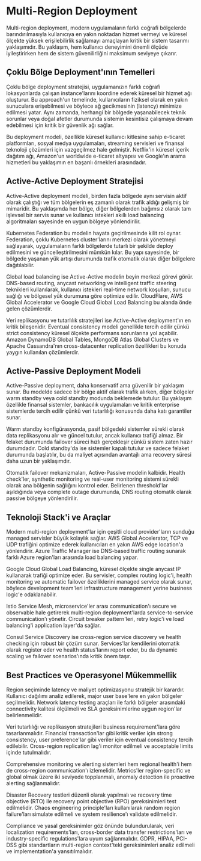 # Multi-Region Deployment

Multi-region deployment, modern uygulamaların farklı coğrafi bölgelerde barındırılmasıyla kullanıcıya en yakın noktadan hizmet vermeyi ve küresel ölçekte yüksek erişilebilirlik sağlamayı amaçlayan kritik bir sistem tasarımı yaklaşımıdır. Bu yaklaşım, hem kullanıcı deneyimini önemli ölçüde iyileştirirken hem de sistem güvenilirliğini maksimum seviyeye çıkarır.

## Çoklu Bölge Deployment'ının Temelleri

Çoklu bölge deployment stratejisi, uygulamanızın farklı coğrafi lokasyonlarda çalışan instance'larını koordine ederek küresel bir hizmet ağı oluşturur. Bu approach'un temelinde, kullanıcıların fiziksel olarak en yakın sunuculara erişebilmesi ve böylece ağ gecikmesinin (latency) minimize edilmesi yatar. Aynı zamanda, herhangi bir bölgede yaşanabilecek teknik sorunlar veya doğal afetler durumunda sistemin kesintisiz çalışmaya devam edebilmesi için kritik bir güvenlik ağı sağlar.

Bu deployment modeli, özellikle küresel kullanıcı kitlesine sahip e-ticaret platformları, sosyal medya uygulamaları, streaming servisleri ve finansal teknoloji çözümleri için vazgeçilmez hale gelmiştir. Netflix'in küresel içerik dağıtım ağı, Amazon'un worldwide e-ticaret altyapısı ve Google'ın arama hizmetleri bu yaklaşımın en başarılı örnekleri arasındadır.

## Active-Active Deployment Stratejisi

Active-Active deployment modeli, birden fazla bölgede aynı servisin aktif olarak çalıştığı ve tüm bölgelerin eş zamanlı olarak trafik aldığı gelişmiş bir mimaridir. Bu yaklaşımda her bölge, diğer bölgelerden bağımsız olarak tam işlevsel bir servis sunar ve kullanıcı istekleri akıllı load balancing algoritmaları sayesinde en uygun bölgeye yönlendirilir.

Kubernetes Federation bu modelin hayata geçirilmesinde kilit rol oynar. Federation, çoklu Kubernetes cluster'larını merkezi olarak yönetmeyi sağlayarak, uygulamaların farklı bölgelerde tutarlı bir şekilde deploy edilmesini ve güncelleştirilmesini mümkün kılar. Bu yapı sayesinde, bir bölgede yaşanan yük artışı durumunda trafik otomatik olarak diğer bölgelere dağıtılabilir.

Global load balancing ise Active-Active modelin beyin merkezi görevi görür. DNS-based routing, anycast networking ve intelligent traffic steering teknikleri kullanılarak, kullanıcı istekleri real-time network koşulları, sunucu sağlığı ve bölgesel yük durumuna göre optimize edilir. CloudFlare, AWS Global Accelerator ve Google Cloud Global Load Balancing bu alanda önde gelen çözümlerdir.

Veri replikasyonu ve tutarlılık stratejileri ise Active-Active deployment'ın en kritik bileşenidir. Eventual consistency modeli genellikle tercih edilir çünkü strict consistency küresel ölçekte performans sorunlarına yol açabilir. Amazon DynamoDB Global Tables, MongoDB Atlas Global Clusters ve Apache Cassandra'nın cross-datacenter replication özellikleri bu konuda yaygın kullanılan çözümlerdir.

## Active-Passive Deployment Modeli

Active-Passive deployment, daha konservatif ama güvenilir bir yaklaşım sunar. Bu modelde sadece bir bölge aktif olarak trafik alırken, diğer bölgeler warm standby veya cold standby modunda beklemede tutulur. Bu yaklaşım özellikle finansal sistemler, bankacılık uygulamaları ve kritik enterprise sistemlerde tercih edilir çünkü veri tutarlılığı konusunda daha katı garantiler sunar.

Warm standby konfigürasyonda, pasif bölgedeki sistemler sürekli olarak data replikasyonu alır ve güncel tutulur, ancak kullanıcı trafiği almaz. Bir felaket durumunda failover süreci hızlı gerçekleşir çünkü sistem zaten hazır durumdadır. Cold standby'da ise sistemler kapalı tutulur ve sadece felaket durumunda başlatılır, bu da maliyet açısından avantajlı ama recovery süresi daha uzun bir yaklaşımdır.

Otomatik failover mekanizmaları, Active-Passive modelin kalbidir. Health check'ler, synthetic monitoring ve real-user monitoring sistemi sürekli olarak ana bölgenin sağlığını kontrol eder. Belirlenen threshold'lar aşıldığında veya complete outage durumunda, DNS routing otomatik olarak passive bölgeye yönlendirilir.

## Teknoloji Stack'i ve Araçlar

Modern multi-region deployment'lar için çeşitli cloud provider'ların sunduğu managed servisler büyük kolaylık sağlar. AWS Global Accelerator, TCP ve UDP trafiğini optimize ederek kullanıcıları en yakın AWS edge location'a yönlendirir. Azure Traffic Manager ise DNS-based traffic routing sunarak farklı Azure region'ları arasında load balancing yapar.

Google Cloud Global Load Balancing, küresel ölçekte single anycast IP kullanarak trafiği optimize eder. Bu servisler, complex routing logic'i, health monitoring ve automatic failover özelliklerini managed service olarak sunar, böylece development team'leri infrastructure management yerine business logic'e odaklanabilir.

Istio Service Mesh, microservice'ler arası communication'ı secure ve observable hale getirerek multi-region deployment'larda service-to-service communication'ı yönetir. Circuit breaker pattern'leri, retry logic'i ve load balancing'i application layer'da sağlar.

Consul Service Discovery ise cross-region service discovery ve health checking için robust bir çözüm sunar. Services'lar kendilerini otomatik olarak register eder ve health status'larını report eder, bu da dynamic scaling ve failover scenarios'ında kritik önem taşır.

## Best Practices ve Operasyonel Mükemmellik

Region seçiminde latency ve maliyet optimizasyonu stratejik bir karardır. Kullanıcı dağılımı analiz edilerek, major user base'lere en yakın bölgeler seçilmelidir. Network latency testing araçları ile farklı bölgeler arasındaki connectivity kalitesi ölçülmeli ve SLA gereksinimlerine uygun region'lar belirlenmelidir.

Veri tutarlılığı ve replikasyon stratejileri business requirement'lara göre tasarlanmalıdır. Financial transaction'lar gibi kritik veriler için strong consistency, user preference'lar gibi veriler için eventual consistency tercih edilebilir. Cross-region replication lag'i monitor edilmeli ve acceptable limits içinde tutulmalıdır.

Comprehensive monitoring ve alerting sistemleri hem regional health'i hem de cross-region communication'ı izlemelidir. Metrics'ler region-specific ve global olmak üzere iki seviyede topplanmalı, anomaly detection ile proactive alerting sağlanmalıdır.

Disaster Recovery testleri düzenli olarak yapılmalı ve recovery time objective (RTO) ile recovery point objective (RPO) gereksinimleri test edilmelidir. Chaos engineering principle'ları kullanılarak random region failure'ları simulate edilmeli ve system resilience'ı validate edilmelidir.

Compliance ve yasal gereksinimler göz önünde bulundurularak, veri localization requirements'ları, cross-border data transfer restrictions'ları ve industry-specific regulations'lara uyum sağlanmalıdır. GDPR, HIPAA, PCI-DSS gibi standartların multi-region context'teki gereksinimleri analiz edilmeli ve implementation'a yansıtılmalıdır.
